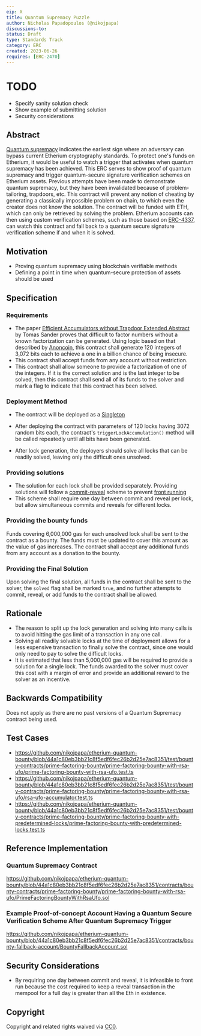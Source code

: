 ```yaml
---
eip: X
title: Quantum Supremacy Puzzle
author: Nicholas Papadopoulos (@nikojpapa)
discussions-to: 
status: Draft
type: Standards Track
category: ERC
created: 2023-06-26
requires: [ERC-2470]
---
```


# TODO
- Specify sanity solution check
- Show example of submitting solution
- Security considerations

## Abstract

[Quantum supremacy](https://en.wikipedia.org/wiki/Quantum_supremacy) indicates the earliest sign where an adversary can bypass current Etherium cryptography standards. To protect one's funds on Etherium, it would be useful to watch a trigger that activates when quantum supremacy has been achieved.
This ERC serves to show proof of quantum supremacy and trigger quantum-secure signature verification schemes on Etherium assets. Previous attempts have been made to demonstrate quantum supremacy, but they have been invalidated because of problem-tailoring, trapdoors, etc. This contract will prevent any notion of cheating by generating a classically impossible problem on chain, to which even the creator does not know the solution. The contract will be funded with ETH, which can only be retrieved by solving the problem.
Etherium accounts can then using custom verification schemes, such as those based on [ERC-4337](./eip-4337.md), can watch this contract and fall back to a quantum secure signature verification scheme if and when it is solved. 

## Motivation

- Proving quantum supremacy using blockchain verifiable methods
- Defining a point in time when quantum-secure protection of assets should be used

## Specification

### Requirements

- The paper [
  Efficient Accumulators without Trapdoor Extended Abstract](https://link.springer.com/chapter/10.1007/978-3-540-47942-0_21) by Tomas Sander proves that difficult to factor numbers without a known factorization can be generated. Using logic based on that described by [Anoncoin](https://anoncoin.github.io/RSA_UFO/), this contract shall generate 120 integers of 3,072 bits each to achieve a one in a billion chance of being insecure.
- This contract shall accept funds from any account without restriction.
- This contract shall allow someone to provide a factorization of one of the integers. If it is the correct solution and is the last integer to be solved, then this contract shall send all of its funds to the solver and mark a flag to indicate that this contract has been solved.

### Deployment Method

- The contract will be deployed as a [Singleton][ERC-2470]

- After deploying the contract with parameters of 120 locks having 3072 random bits each, the contract's `triggerLockAccumulation()` method will be called repeatedly until all bits have been generated.

- After lock generation, the deployers should solve all locks that can be readily solved, leaving only the difficult ones unsolved.

### Providing solutions

- The solution for each lock shall be provided separately. Providing solutions will follow a [commit-reveal](https://medium.com/swlh/exploring-commit-reveal-schemes-on-ethereum-c4ff5a777db8) scheme to prevent [front running](https://solidity-by-example.org/hacks/front-running/.)
- This scheme shall require one day between commit and reveal per lock, but allow simultaneous commits and reveals for different locks.

### Providing the bounty funds

Funds covering 6,000,000 gas for each unsolved lock shall be sent to the contract as a bounty. The funds must be updated to cover this amount as the value of gas increases.
The contract shall accept any additional funds from any account as a donation to the bounty.

### Providing the Final Solution

Upon solving the final solution, all funds in the contract shall be sent to the solver, the `solved` flag shall be marked `true`, and no further attempts to commit, reveal, or add funds to the contract shall be allowed.

## Rationale

- The reason to split up the lock generation and solving into many calls is to avoid hitting the gas limit of a transaction in any one call.
- Solving all readily solvable locks at the time of deployment allows for a less expensive transaction to finally solve the contract, since one would only need to pay to solve the difficult locks.
- It is estimated that less than 5,000,000 gas will be required to provide a solution for a single lock. The funds awarded to the solver must cover this cost with a margin of error and provide an additional reward to the solver as an incentive.

## Backwards Compatibility

Does not apply as there are no past versions of a Quantum Supremacy contract being used.

## Test Cases

- https://github.com/nikojpapa/etherium-quantum-bounty/blob/44a1c80eb3bb21c8f5edf6fec26b2d25e7ac8351/test/bounty-contracts/prime-factoring-bounty/prime-factoring-bounty-with-rsa-ufo/prime-factoring-bounty-with-rsa-ufo.test.ts
- https://github.com/nikojpapa/etherium-quantum-bounty/blob/44a1c80eb3bb21c8f5edf6fec26b2d25e7ac8351/test/bounty-contracts/prime-factoring-bounty/prime-factoring-bounty-with-rsa-ufo/rsa-ufo-accumulator.test.ts
- https://github.com/nikojpapa/etherium-quantum-bounty/blob/44a1c80eb3bb21c8f5edf6fec26b2d25e7ac8351/test/bounty-contracts/prime-factoring-bounty/prime-factoring-bounty-with-predetermined-locks/prime-factoring-bounty-with-predetermined-locks.test.ts

## Reference Implementation

### Quantum Supremacy Contract
https://github.com/nikojpapa/etherium-quantum-bounty/blob/44a1c80eb3bb21c8f5edf6fec26b2d25e7ac8351/contracts/bounty-contracts/prime-factoring-bounty/prime-factoring-bounty-with-rsa-ufo/PrimeFactoringBountyWithRsaUfo.sol

### Example Proof-of-concept Account Having a Quantum Secure Verification Scheme After Quantum Supremacy Trigger
https://github.com/nikojpapa/etherium-quantum-bounty/blob/44a1c80eb3bb21c8f5edf6fec26b2d25e7ac8351/contracts/bounty-fallback-account/BountyFallbackAccount.sol

## Security Considerations
- By requiring one day between commit and reveal, it is infeasible to front run because the cost required to keep a reveal transaction in the mempool for a full day is greater than all the Eth in existence.

## Copyright
Copyright and related rights waived via [CC0](../LICENSE.md).

[ERC-2470]: ./eip-2470.md
